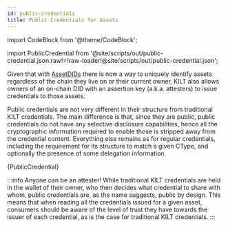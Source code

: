 ```yaml
---
id: public-credentials
title: Public Credentials for Assets
---
```


import CodeBlock from '@theme/CodeBlock';

import PublicCredential from '@site/scripts/out/public-credential.json.raw!=!raw-loader!@site/scripts/out/public-credential.json';

Given that with [AssetDIDs][asset-did-concepts] there is now a way to uniquely identify assets regardless of the chain they live on or their current owner, KILT also allows owners of an on-chain DID with an assertion key (a.k.a. attesters) to issue credentials to those assets.

Public credentials are not very different in their structure from traditional KILT credentials.
The main difference is that, since they are public, public credentials do not have any selective disclosure capabilities, hence all the cryptographic information required to enable those is stripped away from the credential content.
Everything else remains as for regular credentials, including the requirement for its structure to match a given CType, and optionally the presence of some delegation information.

<CodeBlock className="language-json" title="Public credential example">
  {PublicCredential}
</CodeBlock>

:::info Anyone can be an attester!
While traditional KILT credentials are held in the wallet of their owner, who then decides what credential to share with whom, public credentials are, as the name suggests, public by design.
This means that when reading all the credentials issued for a given asset, consumers should be aware of the level of trust they have towards the issuer of each credential, as is the case for traditional KILT credentials.
:::

[asset-did-concepts]: ../04_asset_dids.md
